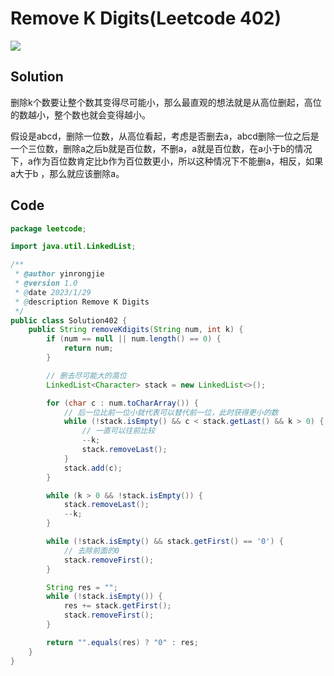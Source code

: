 # Remove K Digits(Leetcode 402)
![](https://yin-typora.oss-cn-beijing.aliyuncs.com/idea/2023-01-29-QBg57U.png)

## Solution
删除k个数要让整个数其变得尽可能小，那么最直观的想法就是从高位删起，高位的数越小，整个数也就会变得越小。

假设是abcd，删除一位数，从高位看起，考虑是否删去a，abcd删除一位之后是一个三位数，删除a之后b就是百位数，不删a，a就是百位数，在a小于b的情况下，a作为百位数肯定比b作为百位数更小，所以这种情况下不能删a，相反，如果a大于b
，那么就应该删除a。

## Code
```java
package leetcode;

import java.util.LinkedList;

/**
 * @author yinrongjie
 * @version 1.0
 * @date 2023/1/29
 * @description Remove K Digits
 */
public class Solution402 {
    public String removeKdigits(String num, int k) {
        if (num == null || num.length() == 0) {
            return num;
        }

        // 删去尽可能大的高位
        LinkedList<Character> stack = new LinkedList<>();

        for (char c : num.toCharArray()) {
            // 后一位比前一位小就代表可以替代前一位，此时获得更小的数
            while (!stack.isEmpty() && c < stack.getLast() && k > 0) {
                // 一直可以往前比较
                --k;
                stack.removeLast();
            }
            stack.add(c);
        }

        while (k > 0 && !stack.isEmpty()) {
            stack.removeLast();
            --k;
        }

        while (!stack.isEmpty() && stack.getFirst() == '0') {
            // 去除前面的0
            stack.removeFirst();
        }

        String res = "";
        while (!stack.isEmpty()) {
            res += stack.getFirst();
            stack.removeFirst();
        }

        return "".equals(res) ? "0" : res;
    }
}

```